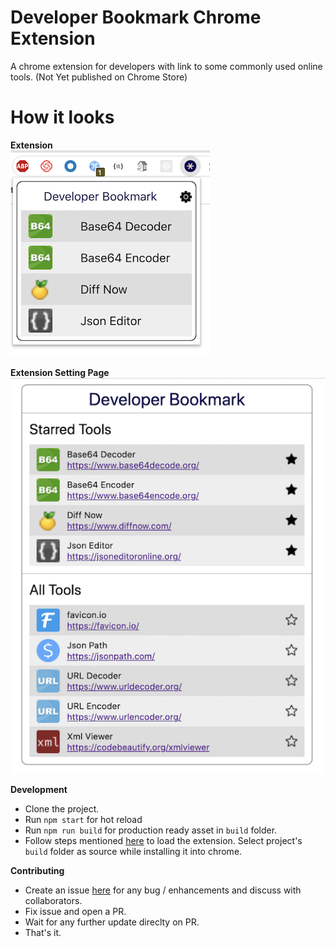 # Developer Bookmark Chrome Extension
A chrome extension for developers with link to some commonly used online tools. (Not Yet published on Chrome Store)

# How it looks
**Extension**  
![extension](docs/images/extension.png)

**Extension Setting Page**  
![extension](docs/images/extension-setting.png)

**Development**
* Clone the project.
* Run `npm start` for hot reload
* Run `npm run build` for production ready asset in `build` folder.
* Follow steps mentioned [here](https://webkul.com/blog/how-to-install-the-unpacked-extension-in-chrome/) to load the extension. Select project's `build` folder as source while installing it into chrome.

**Contributing**
* Create an issue [here](https://github.com/hemantsonu20/developer-bookmark/issues/new) for any bug / enhancements and discuss with collaborators.
* Fix issue and open a PR.
* Wait for any further update direclty on PR.
* That's it.
